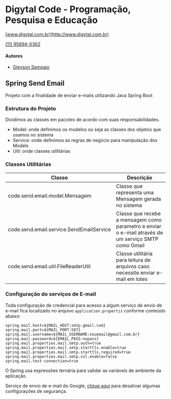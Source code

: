 # Digytal Code - Programação, Pesquisa e Educação
[www.digytal.com.br](http://www.digytal.com.br) 

[(11) 95894-0362](https://api.whatsapp.com/send?phone=5511958940362)


#### Autores
- [Gleyson Sampaio](https://github.com/glysns)

## Spring Send Email
Projeto com a finalidade de enviar e-mails utilizando Java Spring Boot

### Estrutura do Projeto
Dividimos as classes em pacotes de acordo com suas responsabilidades.
- Model: onde definimos os modelos ou seja as classes dos objetos que usamos no sistema
- Service: onde definimos as regras de negócio para manipulação dos Models
- Util: onde classes utilitárias

### Classes Utilitárias

| Classe  | Descrição |
| ------------- | ------------- |
| code.send.email.model.Mensagem  | Classe que representa uma Mensagem gerada no sistema
| code.send.email.service.SendEmailService  | Classe que recebe a mensagem como parametro e enviar o e-mail através de um serviço SMTP como Gmail
| code.send.email.util.FileReaderUtil  | Classe utilitária para leitura de arquivos caso necessite enviar e-mail em lotes

### Configuração do serviços de E-mail

Toda configuração de credencial para acesso a algum serviço de envio de e-mail fica localizado no arquivo `application.propertis` conforme conteúdo abaixo:

```
spring.mail.host=${MAIL_HOST:smtp.gmail.com}
spring.mail.port=${MAIL_PORT:587}
spring.mail.username=${MAIL_USERNAME:seuemail@gmail.com.br}
spring.mail.password=${EMAIL_PASS:nopass}
spring.mail.properties.mail.smtp.auth=true
spring.mail.properties.mail.smtp.starttls.enable=true
spring.mail.properties.mail.smtp.starttls.required=true
spring.mail.properties.mail.smtp.ssl.enable=false
spring.mail.test-connection=true
```

O Spring usa expressões ternária para validar as variáveis de ambiente da aplicação.

Serviço de envio de e-mail do Google, [clique aqui](https://support.google.com/a/answer/6260879?hl=pt-BR) para desativar algumas configurações de segurança.





